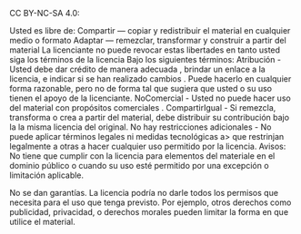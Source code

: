 CC BY-NC-SA 4.0:

Usted es libre de:
Compartir — copiar y redistribuir el material en cualquier medio o formato
Adaptar — remezclar, transformar y construir a partir del material
La licenciante no puede revocar estas libertades en tanto usted siga los términos de la licencia
Bajo los siguientes términos:
Atribución - Usted debe dar crédito de manera adecuada , brindar un enlace a la licencia, e indicar si se han realizado cambios . Puede hacerlo en cualquier forma razonable, pero no de forma tal que sugiera que usted o su uso tienen el apoyo de la licenciante.
NoComercial - Usted no puede hacer uso del material con propósitos comerciales .
CompartirIgual - Si remezcla, transforma o crea a partir del material, debe distribuir su contribución bajo la la misma licencia del original.
No hay restricciones adicionales - No puede aplicar términos legales ni medidas tecnológicas a> que restrinjan legalmente a otras a hacer cualquier uso permitido por la licencia.
Avisos:
No tiene que cumplir con la licencia para elementos del materiale en el dominio público o cuando su uso esté permitido por una excepción o limitación aplicable.

No se dan garantías. La licencia podría no darle todos los permisos que necesita para el uso que tenga previsto. Por ejemplo, otros derechos como publicidad, privacidad, o derechos morales pueden limitar la forma en que utilice el material.